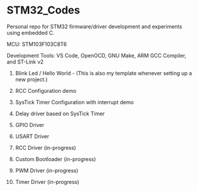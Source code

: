 # STM32_Codes

Personal repo for STM32 firmware/driver development and experiments using embedded C. 

MCU: STM103F103C8T6

Development Tools: VS Code, OpenOCD, GNU Make, ARM GCC Compiler, and ST-Link v2

1. Blink Led / Hello World - (This is also my template whenever setting up a new project.)
2. RCC Configuration demo
3. SysTick Timer Configuration with interrupt demo

4. Delay driver based on SysTick Timer
5. GPIO Driver
6. USART Driver

7. RCC Driver (in-progress)
8. Custom Bootloader (in-progress)
9. PWM Driver (in-progress)
10. Timer Driver (in-progress)



